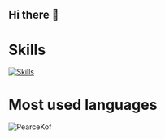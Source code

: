 ## Hi there 👋

# Skills
[![Skills](https://skillicons.dev/icons?i=python,js,django,nodejs,react,java,c,cpp,cs,docker,git,linux,bash,bots,html)](https://skillicons.dev)

# Most used languages
<p align="left">
  <img src="https://github-readme-stats.vercel.app/api/top-langs?username=PearceKof&show_icons=true&locale=en&layout=compact&theme=github_dark" alt="PearceKof" />
</p>
